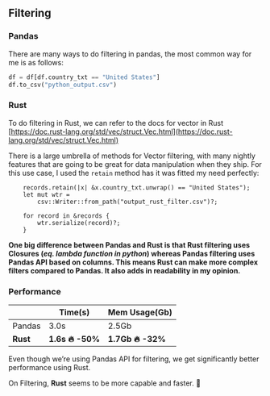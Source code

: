 ## Filtering

### Pandas

There are many ways to do filtering in pandas, the most common way for me is as follows:

```python
df = df[df.country_txt == "United States"]
df.to_csv("python_output.csv")
```

### Rust

To do filtering in Rust, we can refer to the docs for vector in Rust [https://doc.rust-lang.org/std/vec/struct.Vec.html](https://doc.rust-lang.org/std/vec/struct.Vec.html)

There is a large umbrella of methods for Vector filtering, with many nightly features that are going to be great for data manipulation when they ship. For this use case, I used the `retain` method has it was fitted my need perfectly:

```rust,noplaypen
    records.retain(|x| &x.country_txt.unwrap() == "United States");
    let mut wtr =
        csv::Writer::from_path("output_rust_filter.csv")?;

    for record in &records {
        wtr.serialize(record)?;
    }
```

**One big difference between Pandas and Rust is that Rust filtering uses Closures \(_eq. lambda function in python_\) whereas Pandas filtering uses Pandas API based on columns. This means Rust can make more complex filters compared to Pandas. It also adds in readability in my opinion.**

### Performance

| |Time\(s\) |Mem Usage\(Gb\) |
| --- | --- | --- |
|Pandas |3.0s |2.5Gb |
|**Rust** |**1.6s 🔥 -50%** |**1.7Gb 🔥 -32%** |

Even though we’re using Pandas API for filtering, we get significantly better performance using Rust.

On Filtering, **Rust** seems to be more capable and faster. 🚅
